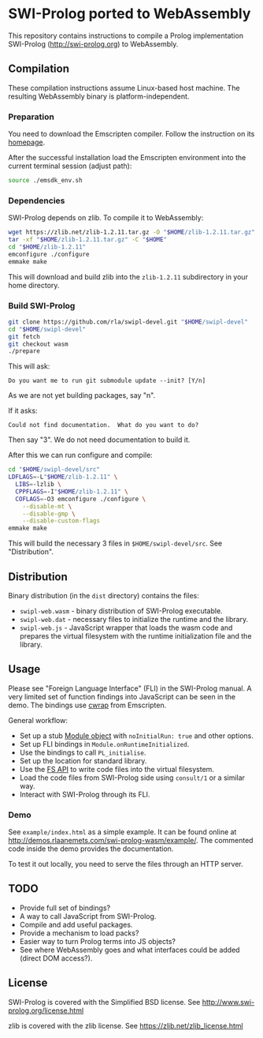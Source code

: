 # SWI-Prolog ported to WebAssembly

This repository contains instructions to compile a Prolog
implementation SWI-Prolog (<http://swi-prolog.org>) to
WebAssembly.

## Compilation

These compilation instructions assume Linux-based
host machine. The resulting WebAssembly binary is
platform-independent.

### Preparation

You need to download the Emscripten compiler. Follow
the instruction on its [homepage][em-install].

[em-install]:http://kripken.github.io/emscripten-site/docs/getting_started/downloads.html

After the successful installation load the Emscripten
environment into the current terminal session (adjust path):

```sh
source ./emsdk_env.sh
```

### Dependencies

SWI-Prolog depends on zlib. To compile it to WebAssembly:

```sh
wget https://zlib.net/zlib-1.2.11.tar.gz -O "$HOME/zlib-1.2.11.tar.gz"
tar -xf "$HOME/zlib-1.2.11.tar.gz" -C "$HOME"
cd "$HOME/zlib-1.2.11"
emconfigure ./configure
emmake make
```

This will download and build zlib into the `zlib-1.2.11`
subdirectory in your home directory.

### Build SWI-Prolog

```sh
git clone https://github.com/rla/swipl-devel.git "$HOME/swipl-devel"
cd "$HOME/swipl-devel"
git fetch
git checkout wasm
./prepare
```

This will ask:

```
Do you want me to run git submodule update --init? [Y/n]
```

As we are not yet building packages, say "n".

If it asks:

```
Could not find documentation.  What do you want to do?
```

Then say "3". We do not need documentation to build it.

After this we can run configure and compile:

```sh
cd "$HOME/swipl-devel/src"
LDFLAGS=-L"$HOME/zlib-1.2.11" \
  LIBS=-lzlib \
  CPPFLAGS=-I"$HOME/zlib-1.2.11" \
  COFLAGS=-O3 emconfigure ./configure \
    --disable-mt \
    --disable-gmp \
    --disable-custom-flags
emmake make
```

This will build the necessary 3 files in `$HOME/swipl-devel/src`.
See "Distribution".

## Distribution

Binary distribution (in the `dist` directory) contains
the files:

 * `swipl-web.wasm` - binary distribution of SWI-Prolog executable.
 * `swipl-web.dat` - necessary files to initialize the runtime and the library.
 * `swipl-web.js` - JavaScript wrapper that loads the wasm code and prepares the
   virtual filesystem with the runtime initialization file and the library.

## Usage

Please see "Foreign Language Interface" (FLI) in the SWI-Prolog manual. A very limited
set of function findings into JavaScript can be seen in the demo.
The bindings use [cwrap][cwrap] from Emscripten.

[cwrap]:https://kripken.github.io/emscripten-site/docs/api_reference/preamble.js.html#cwrap

General workflow:

 * Set up a stub [Module object][module] with `noInitialRun: true` and other options.
 * Set up FLI bindings in `Module.onRuntimeInitialized`.
 * Use the bindings to call `PL_initialise`.
 * Set up the location for standard library.
 * Use the [FS API][fs] to write code files into the virtual filesystem.
 * Load the code files from SWI-Prolog side using `consult/1` or a similar way.
 * Interact with SWI-Prolog through its FLI.

[module]:https://kripken.github.io/emscripten-site/docs/api_reference/module.html
[fs]:https://kripken.github.io/emscripten-site/docs/api_reference/Filesystem-API.html

### Demo

See `example/index.html` as a simple example. It can be found online at
<http://demos.rlaanemets.com/swi-prolog-wasm/example/>. The commented code
inside the demo provides the documentation.

To test it out locally, you need to serve the files through an HTTP server.

## TODO

 * Provide full set of bindings?
 * A way to call JavaScript from SWI-Prolog.
 * Compile and add useful packages.
 * Provide a mechanism to load packs?
 * Easier way to turn Prolog terms into JS objects?
 * See where WebAssembly goes and what interfaces
   could be added (direct DOM access?).

## License

SWI-Prolog is covered with the Simplified BSD license. See <http://www.swi-prolog.org/license.html>

zlib is covered with the zlib license. See <https://zlib.net/zlib_license.html>

